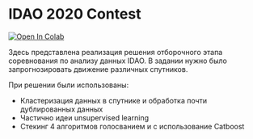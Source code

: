 # IDAO 2020 Contest

[![Open In Colab](https://colab.research.google.com/assets/colab-badge.svg)](https://colab.research.google.com/github/koteyevlev/Astronomy_contest/blob/master/Astronomy_contest_final.ipynb)

Здесь представлена реализация решения отборочного этапа соревнования по анализу данных IDAO. В задании нужно было запрогнозировать движение различных спутников. 

При решении были использованы:
 * Кластеризация данных в спутнике и обработка почти дублированных данных
 * Частично идеи unsupervised learning
 * Стекинг 4 алгоритмов голосванием и с использование Catboost
